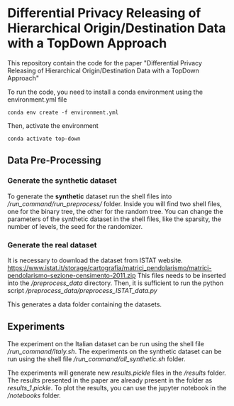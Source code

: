 # Differential Privacy Releasing of Hierarchical Origin/Destination Data with a TopDown Approach

This repository contain the code for the paper "Differential Privacy Releasing of Hierarchical Origin/Destination Data with a TopDown Approach" 

To run the code, you need to install a conda environment using the environment.yml file
    
    conda env create -f environment.yml

Then, activate the environment

    conda activate top-down

## Data Pre-Processing
### Generate the synthetic dataset
To generate the **synthetic** dataset run the shell files into */run_command/run_preprocess/* folder. Inside you will
find two shell files, one for the binary tree, the other for the random tree. You can change the parameters of the
synthetic dataset in the shell files, like the sparsity, the number of levels, the seed for the randomizer.

### Generate the real dataset
It is necessary to download the dataset from ISTAT website. 
https://www.istat.it/storage/cartografia/matrici_pendolarismo/matrici-pendolarismo-sezione-censimento-2011.zip
This files needs to be inserted into the */preprocess_data* directory. 
Then, it is sufficient to run the python script */preprocess_data/preprocess_ISTAT_data.py*

This generates a data folder containing the datasets.

## Experiments
The experiment on the Italian dataset can be run using the shell file */run_command/Italy.sh*. The
experiments on the synthetic dataset can be run using the shell file */run_command/all_synthetic.sh* folder.

The experiments will generate new *results.pickle* files in the */results* folder. The results presented in the paper
are already present in the folder as *results_1.pickle*. To plot the results, you can use the jupyter notebook in the
*/notebooks* folder.